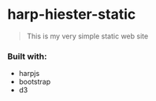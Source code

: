 # harp-hiester-static

> This is my very simple static web site

### Built with:
- harpjs
- bootstrap
- d3
